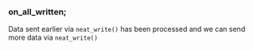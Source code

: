 ### on_all_written;
Data sent earlier via `neat_write()` has been processed and we can send more data via `neat_write()`
